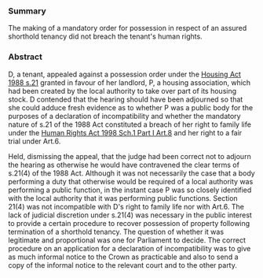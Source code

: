 ### Summary

The making of a mandatory order for possession in respect of an assured shorthold tenancy did not breach the tenant's human rights.

### Abstract

D, a tenant, appealed against a possession order under the [Housing Act 1988 s.21](https://uk.westlaw.com/Document/I73BA4BC0E44B11DA8D70A0E70A78ED65/View/FullText.html?originationContext=document&transitionType=DocumentItem&ppcid=bbb9bf6d2bef4df9aff1a79903579758&contextData=(sc.Default)) granted in favour of her landlord, P, a housing association, which had been created by the local authority to take over part of its housing stock. D contended that the hearing should have been adjourned so that she could adduce fresh evidence as to whether P was a public body for the purposes of a declaration of incompatibility and whether the mandatory nature of s.21 of the 1988 Act constituted a breach of her right to family life under the [Human Rights Act 1998 Sch.1 Part I Art.8](https://uk.westlaw.com/Document/I2B36F6F0E45011DA8D70A0E70A78ED65/View/FullText.html?originationContext=document&transitionType=DocumentItem&ppcid=bbb9bf6d2bef4df9aff1a79903579758&contextData=(sc.Default)) and her right to a fair trial under Art.6.

Held, dismissing the appeal, that the judge had been correct not to adjourn the hearing as otherwise he would have contravened the clear terms of s.21(4) of the 1988 Act. Although it was not necessarily the case that a body performing a duty that otherwise would be required of a local authority was performing a public function, in the instant case P was so closely identified with the local authority that it was performing public functions. Section 21(4) was not incompatible with D's right to family life nor with Art.6. The lack of judicial discretion under s.21(4) was necessary in the public interest to provide a certain procedure to recover possession of property following termination of a shorthold tenancy. The question of whether it was legitimate and proportional was one for Parliament to decide. The correct procedure on an application for a declaration of incompatibility was to give as much informal notice to the Crown as practicable and also to send a copy of the informal notice to the relevant court and to the other party.